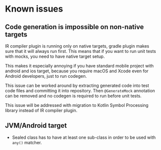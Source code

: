 # Known issues
## Code generation is impossible on non-native targets
IR compiler plugin is running only on native targets, gradle plugin makes sure that it will always run first.
This means that if you want to run unit tests with mocks, you need to have native target setup.

This makes it especially annoying if you have standard mobile project with android and ios target, 
because you require macOS and Xcode even for Android developers, just to run codegen.

This issue can be worked around by extracting generated code into test code files and committing it into repository.
Then `@GenerateMock` annotation can be removed and no codegen is required to run before unit tests.

This issue will be addressed with migration to Kotlin Symbol Processing library instead of IR compiler plugin.

## JVM/Android target
- Sealed class has to have at least one sub-class in order to be used with ```any()``` matcher.

